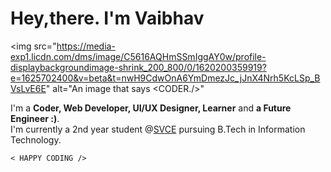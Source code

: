 # Hey,there. I'm Vaibhav
<img src="https://media-exp1.licdn.com/dms/image/C5616AQHmSSmIggAY0w/profile-displaybackgroundimage-shrink_200_800/0/1620200359919?e=1625702400&v=beta&t=nwH9CdwOnA6YmDmezJc_jJnX4Nrh5KcLSp_BVsLvE6E" alt="An image that says <CODER./>"

I'm a <b>Coder, Web Developer, UI/UX Designer, Learner</b> and <b>a Future Engineer :)</b>.<br>I'm currently a 2nd year student @<a href="svce.ac.in">SVCE</a> pursuing B.Tech in Information Technology.<br>


    < HAPPY CODING />
